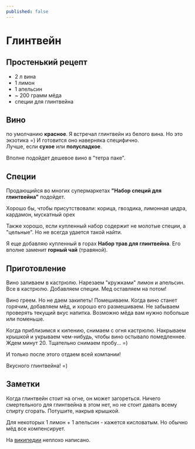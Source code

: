 ```yaml
---
published: false
---
```


# Глинтвейн

Простенький рецепт
------------------

- 2 л вина
- 1 лимон
- 1 апельсин
- ~ 200 грамм мёда
- специи для глинтвейна

Вино
------------------
по умолчанию **красное**. Я встречал глинтвейн из белого вина. Но это экзотика =) И готовится оно наверняка специфично.  
Лучше, если **сухое** или **полусладкое**.  
  
Вполне подойдет дешевое вино в "тетра паке".

Специи
-------------------
Продающийся во многих супермаркетах **"Набор специй для глинтвейна"** подойдет.  

Хорошо бы, чтобы присутствовали:
	корица, гвоздика, лимонная цедра, кардамон, мускатный орех

Также хорошо, если купленный набор содержит не молотые специи, а "цельные". Но не всегда удается такой найти.  

Я еще добавляю купленный в горах **Набор трав для глинтвейна**. Его вполне заменит **горный чай** (травяной).  

Приготовление
-------------------
Вино заливаем в кастрюлю.
Нарезаем "кружками" лимон и апельсин. Все в кастрюлю.
Добавляем специи.
Мед оставляем на потом!

Вино греем. Но не даем закипеть!
Помешиваем.
Когда вино станет горячим, добавляем мёд, и хорошо его размешиваем.
Не забываем проверять текущий вкус напитка.
Возможно мёда вам нужно побольше или поменьше.

Когда приблизимся к кипению, снимаем с огня кастрюлю. Накрываем крышкой и укрываем чем-нибудь, чтобы вино остывало помедленнее.
Ждем минут 20.
Тщательно снимаем пробу... =)

И только после этого отдаем всей компании!

Вкусного глинтвейна! =)

Заметки
-------------------
Когда глинтвейн стоит на огне, он может загореться.
Ничего смертельного для глинтвейна в этом нет, но не стоит давать всему спирту сгорать.
Потушите, накрыв крышкой.

Для некоторых 1 лимон + 1 апельсин - кажется кисловатым.
Но обычно мёд все компенсирует.

На [википедии](https://ru.wikipedia.org/wiki/%D0%93%D0%BB%D0%B8%D0%BD%D1%82%D0%B2%D0%B5%D0%B9%D0%BD) неплохо написано.
